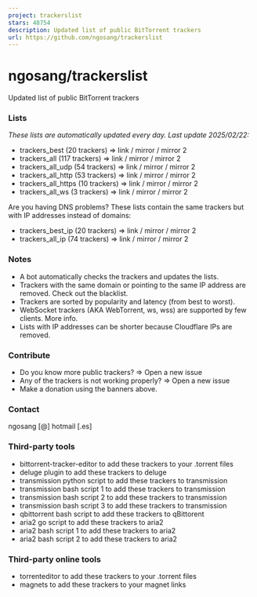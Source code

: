 ```yaml
---
project: trackerslist
stars: 48754
description: Updated list of public BitTorrent trackers
url: https://github.com/ngosang/trackerslist
---
```


ngosang/trackerslist
====================

Updated list of public BitTorrent trackers

### Lists

_These lists are automatically updated every day. Last update 2025/02/22:_

-   trackers\_best (20 trackers) => link / mirror / mirror 2
-   trackers\_all (117 trackers) => link / mirror / mirror 2
-   trackers\_all\_udp (54 trackers) => link / mirror / mirror 2
-   trackers\_all\_http (53 trackers) => link / mirror / mirror 2
-   trackers\_all\_https (10 trackers) => link / mirror / mirror 2
-   trackers\_all\_ws (3 trackers) => link / mirror / mirror 2

Are you having DNS problems? These lists contain the same trackers but with IP addresses instead of domains:

-   trackers\_best\_ip (20 trackers) => link / mirror / mirror 2
-   trackers\_all\_ip (74 trackers) => link / mirror / mirror 2

### Notes

-   A bot automatically checks the trackers and updates the lists.
-   Trackers with the same domain or pointing to the same IP address are removed. Check out the blacklist.
-   Trackers are sorted by popularity and latency (from best to worst).
-   WebSocket trackers (AKA WebTorrent, ws, wss) are supported by few clients. More info.
-   Lists with IP addresses can be shorter because Cloudflare IPs are removed.

### Contribute

-   Do you know more public trackers? => Open a new issue
-   Any of the trackers is not working properly? => Open a new issue
-   Make a donation using the banners above.

### Contact

ngosang \[@\] hotmail \[.es\]

### Third-party tools

-   bittorrent-tracker-editor to add these trackers to your .torrent files
-   deluge plugin to add these trackers to deluge
-   transmission python script to add these trackers to transmission
-   transmission bash script 1 to add these trackers to transmission
-   transmission bash script 2 to add these trackers to transmission
-   transmission bash script 3 to add these trackers to transmission
-   qbittorrent bash script to add these trackers to qBittorent
-   aria2 go script to add these trackers to aria2
-   aria2 bash script 1 to add these trackers to aria2
-   aria2 bash script 2 to add these trackers to aria2

### Third-party online tools

-   torrenteditor to add these trackers to your .torrent files
-   magnets to add these trackers to your magnet links
